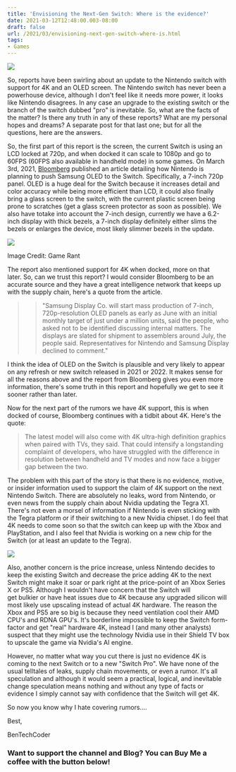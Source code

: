 ```yaml
---
title: 'Envisioning the Next-Gen Switch: Where is the evidence?'
date: 2021-03-12T12:48:00.003-08:00
draft: false
url: /2021/03/envisioning-next-gen-switch-where-is.html
tags: 
- Games
---
```


[![](https://1.bp.blogspot.com/-S3g1LWqoDxY/YEFPRY19XJI/AAAAAAAANSo/8WjXOOpbIQI9vJXbxykSVXY7CRDrW6qAACNcBGAsYHQ/s320/PXL_20210304_210203173.jpg)](https://1.bp.blogspot.com/-S3g1LWqoDxY/YEFPRY19XJI/AAAAAAAANSo/8WjXOOpbIQI9vJXbxykSVXY7CRDrW6qAACNcBGAsYHQ/s2048/PXL_20210304_210203173.jpg)

  

So, reports have been swirling about an update to the Nintendo switch with support for 4K and an OLED screen. The Nintendo switch has never been a powerhouse device, although I don't feel like it needs more power, it looks like Nintendo disagrees. In any case an upgrade to the existing switch or the branch of the switch dubbed "pro" is inevitable. So, what are the facts of the matter? Is there any truth in any of these reports? What are my personal hopes and dreams? A separate post for that last one; but for all the questions, here are the answers.

  

  

So, the first part of this report is the screen, the current Switch is using an LCD locked at 720p, and when docked it can scale to 1080p and go to 60FPS (60FPS also available in handheld mode) in some games. On March 3rd, 2021, [Bloomberg](https://www.blogger.com/blog/post/edit/6040626338774615204/89798104896758491#) published an article detailing how Nintendo is planning to push Samsung OLED to the Switch. Specifically, a 7-inch 720p panel. OLED is a huge deal for the Switch because it increases detail and color accuracy while being more efficient than LCD, it could also finally bring a glass screen to the switch, with the current plastic screen being prone to scratches (get a glass screen protector as soon as possible). We also have totake into account the 7-inch design, currently we have a 6.2-inch display with thick bezels, a 7-inch display definitely either slims the bezels or enlarges the device, most likely slimmer bezels in the update. 

[![](https://lh3.googleusercontent.com/-nqMH6PxD6eM/YEvS31Uv_lI/AAAAAAAANX4/hukFq8OjArk0Y7G8T5gOm-IL5tKhhbo2QCNcBGAsYHQ/w640-h364/image.png)](https://lh3.googleusercontent.com/-nqMH6PxD6eM/YEvS31Uv_lI/AAAAAAAANX4/hukFq8OjArk0Y7G8T5gOm-IL5tKhhbo2QCNcBGAsYHQ/image.png)

Image Credit: Game Rant

  
  

The report also mentioned support for 4K when docked, more on that later. So, can we trust this report? I would consider Bloomberg to be an accurate source and they have a great intelligence network that keeps up with the supply chain, here's a quote from the article.

  

> > "Samsung Display Co. will start mass production of 7-inch, 720p-resolution OLED panels as early as June with an initial monthly target of just under a million units, said the people, who asked not to be identified discussing internal matters. The displays are slated for shipment to assemblers around July, the people said. Representatives for Nintendo and Samsung Display declined to comment."

I think the idea of OLED on the Switch is plausible and very likely to appear on any refresh or new switch released in 2021 or 2022. It makes sense for all the reasons above and the report from Bloomberg gives you even more information, there's some truth in this report and hopefully we get to see it sooner rather than later. 

  

Now for the next part of the rumors we have 4K support, this is when docked of course, Bloomberg continues with a tidbit about 4K. Here's the quote:

  

> The latest model will also come with 4K ultra-high definition graphics when paired with TVs, they said. That could intensify a longstanding complaint of developers, who have struggled with the difference in resolution between handheld and TV modes and now face a bigger gap between the two.

  
The problem with this part of the story is that there is no evidence, motive, or insider information used to support the claim of 4K support on the next Nintendo Switch. There are absolutely no leaks, word from Nintendo, or even news from the supply chain about Nvidia updating the Tegra X1. There's not even a morsel of information if Nintendo is even sticking with the Tegra platform or if their switching to a new Nvidia chipset. I do feel that 4K needs to come soon so that the switch can keep up with the Xbox and PlayStation, and I also feel that Nvidia is working on a new chip for the Switch (or at least an update to the Tegra).

  
  

[![](https://1.bp.blogspot.com/-HQIqkWutEMM/YEvSnbj-vLI/AAAAAAAANXw/jC9jv-SlGs4ERFn1k2tBVwb2-DLmdvN9gCPcBGAsYHg/w640-h360/PXL_20210103_151219169.NIGHT.jpg)](https://1.bp.blogspot.com/-HQIqkWutEMM/YEvSnbj-vLI/AAAAAAAANXw/jC9jv-SlGs4ERFn1k2tBVwb2-DLmdvN9gCPcBGAsYHg/s3840/PXL_20210103_151219169.NIGHT.jpg)

  

  

Also, another concern is the price increase, unless Nintendo decides to keep the existing Switch and decrease the price adding 4K to the next Switch might make it soar or park right at the price-point of an Xbox Series X or PS5. Although I wouldn't have concern that the Switch will get bulkier or have heat issues due to 4K because any upgraded silicon will most likely use upscaling instead of actual 4K hardware. The reason the Xbox and PS5 are so big is because they need ventilation cool their AMD CPU's and RDNA GPU's. It's borderline impossible to keep the Switch form-factor and get "real" hardware 4K, instead I (and many other analysts) suspect that they might use the technology Nvidia use in their Shield TV box to upscale the game via Nvidia's AI engine. 

  

However, no matter what way you cut there is just no evidence 4K is coming to the next Switch or to a new "Switch Pro". We have none of the usual telltales of leaks, supply chain movements, or even a rumor. It's all speculation and although it would seem a practical, logical, and inevitable change speculation means nothing and without any type of facts or evidence I simply cannot say with confidence that the Switch will get 4K.

  

  

So now you know why I hate covering rumors....

  

Best,

BenTechCoder

  

### Want to support the channel and Blog? You can Buy Me a coffee with the button below!